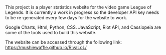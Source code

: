This project is a player statistics website for the video game League of Legends. 
It is currently a work in progress so the developer API key needs to be re-generated every few days for the website to work. 

Google Charts, Html, Python, CSS. JavaScript, Riot API, and Cassiopeia are some of the tools used to build this website. 

The website can be accessed through the following link: 
https://mushiewaffle.github.io/RivaLoL/

